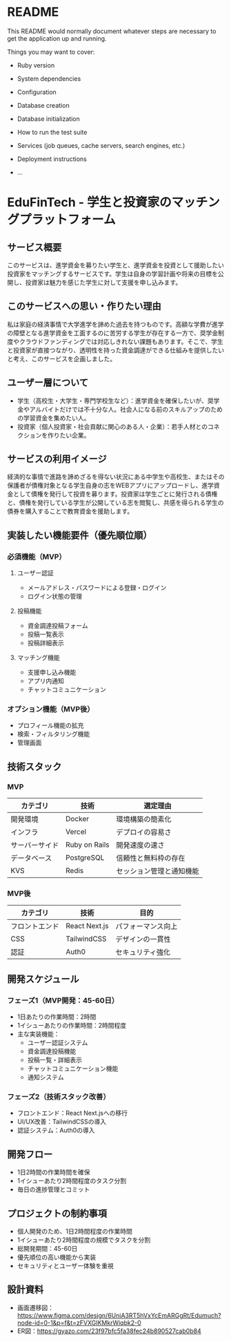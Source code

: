 # README

This README would normally document whatever steps are necessary to get the
application up and running.

Things you may want to cover:

* Ruby version

* System dependencies

* Configuration

* Database creation

* Database initialization

* How to run the test suite

* Services (job queues, cache servers, search engines, etc.)

* Deployment instructions

* ...

# EduFinTech - 学生と投資家のマッチングプラットフォーム

## サービス概要
このサービスは、進学資金を募りたい学生と、進学資金を投資として援助したい投資家をマッチングするサービスです。学生は自身の学習計画や将来の目標を公開し、投資家は魅力を感じた学生に対して支援を申し込みます。

## このサービスへの思い・作りたい理由
私は家庭の経済事情で大学進学を諦めた過去を持つものです。高額な学費が進学の障壁となる進学資金を工面するのに苦労する学生が存在する一方で、奨学金制度やクラウドファンディングでは対応しきれない課題もあります。そこで、学生と投資家が直接つながり、透明性を持った資金調達ができる仕組みを提供したいと考え、このサービスを企画しました。

## ユーザー層について
- 学生（高校生・大学生・専門学校生など）：進学資金を確保したいが、奨学金やアルバイトだけでは不十分な人。社会人になる前のスキルアップのための学習資金を集めたい人。
- 投資家（個人投資家・社会貢献に関心のある人・企業）：若手人材とのコネクションを作りたい企業。

## サービスの利用イメージ
経済的な事情で進路を諦めざるを得ない状況にある中学生や高校生、またはその保護者が債権対象となる学生自身の志をWEBアプリにアップロードし、進学資金として債権を発行して投資を募ります。投資家は学生ごとに発行される債権と、債権を発行している学生が公開している志を閲覧し、共感を得られる学生の債券を購入することで教育資金を援助します。

## 実装したい機能要件（優先順位順）
### 必須機能（MVP）
1. ユーザー認証
   - メールアドレス・パスワードによる登録・ログイン
   - ログイン状態の管理

2. 投稿機能
   - 資金調達投稿フォーム
   - 投稿一覧表示
   - 投稿詳細表示

3. マッチング機能
   - 支援申し込み機能
   - アプリ内通知
   - チャットコミュニケーション

### オプション機能（MVP後）
- プロフィール機能の拡充
- 検索・フィルタリング機能
- 管理画面

## 技術スタック
### MVP
| カテゴリ | 技術 | 選定理由 |
|----------|------|----------|
| 開発環境 | Docker | 環境構築の簡素化 |
| インフラ | Vercel | デプロイの容易さ |
| サーバーサイド | Ruby on Rails | 開発速度の速さ |
| データベース | PostgreSQL | 信頼性と無料枠の存在 |
| KVS | Redis | セッション管理と通知機能 |

### MVP後
| カテゴリ | 技術 | 目的 |
|----------|------|------|
| フロントエンド | React Next.js | パフォーマンス向上 |
| CSS | TailwindCSS | デザインの一貫性 |
| 認証 | Auth0 | セキュリティ強化 |

## 開発スケジュール
### フェーズ1（MVP開発：45-60日）
- 1日あたりの作業時間：2時間
- 1イシューあたりの作業時間：2時間程度
- 主な実装機能：
  - ユーザー認証システム
  - 資金調達投稿機能
  - 投稿一覧・詳細表示
  - チャットコミュニケーション機能
  - 通知システム

### フェーズ2（技術スタック改善）
- フロントエンド：React Next.jsへの移行
- UI/UX改善：TailwindCSSの導入
- 認証システム：Auth0の導入

## 開発フロー
- 1日2時間の作業時間を確保
- 1イシューあたり2時間程度のタスク分割
- 毎日の進捗管理とコミット

## プロジェクトの制約事項
- 個人開発のため、1日2時間程度の作業時間
- 1イシューあたり2時間程度の規模でタスクを分割
- 総開発期間：45-60日
- 優先順位の高い機能から実装
- セキュリティとユーザー体験を重視

## 設計資料
- 画面遷移図：https://www.figma.com/design/6UniA3RT5hVxYcEmARGgRt/Edumuch?node-id=0-1&p=f&t=zFVXGIKMkrWiqbk2-0
- ER図：https://gyazo.com/23f97bfc5fa38fec24b890527cab0b84

